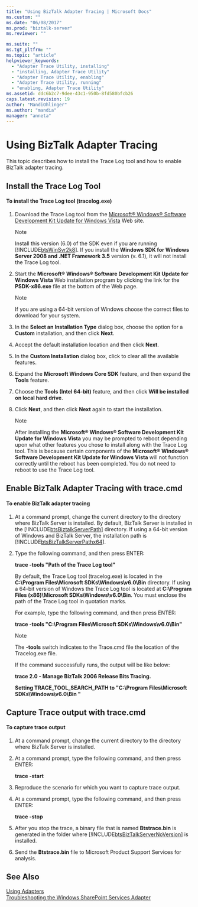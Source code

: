 ```yaml
---
title: "Using BizTalk Adapter Tracing | Microsoft Docs"
ms.custom: ""
ms.date: "06/08/2017"
ms.prod: "biztalk-server"
ms.reviewer: ""

ms.suite: ""
ms.tgt_pltfrm: ""
ms.topic: "article"
helpviewer_keywords: 
  - "Adapter Trace Utility, installing"
  - "installing, Adapter Trace Utility"
  - "Adapter Trace Utility, enabling"
  - "Adapter Trace Utility, running"
  - "enabling, Adapter Trace Utility"
ms.assetid: ddc6b2c7-9dee-43c1-950b-8fd580bfcb26
caps.latest.revision: 19
author: "MandiOhlinger"
ms.author: "mandia"
manager: "anneta"
---
```

# Using BizTalk Adapter Tracing
This topic describes how to install the Trace Log tool and how to enable BizTalk adapter tracing.  
  
## Install the Trace Log Tool  
  
#### To install the Trace Log tool (tracelog.exe)  
  
1. Download the Trace Log tool from the [Microsoft® Windows® Software Development Kit Update for Windows Vista](http://go.microsoft.com/fwlink/?LinkId=128279) Web site.  
  
   > [!NOTE]
   >  Install this version (6.0) of the SDK even if you are running [!INCLUDE[btsWinSvr2k8](../includes/btswinsvr2k8-md.md)]. If you install the **Windows SDK for Windows Server 2008 and .NET Framework 3.5** version (v. 6.1), it will not install the Trace Log tool.  
  
2. Start the **Microsoft® Windows® Software Development Kit Update for Windows Vista** Web installation program by clicking the link for the **PSDK-x86.exe** file at the bottom of the Web page.  
  
   > [!NOTE]
   >  If you are using a 64-bit version of Windows choose the correct files to download for your system.  
  
3. In the **Select an Installation Type** dialog box, choose the option for a **Custom** installation, and then click **Next**.  
  
4. Accept the default installation location and then click **Next**.  
  
5. In the **Custom Installation** dialog box, click to clear all the available features.  
  
6. Expand the **Microsoft Windows Core SDK** feature, and then expand the **Tools** feature.  
  
7. Choose the **Tools (Intel 64-bit)** feature, and then click **Will be installed on local hard drive**.  
  
8. Click **Next**, and then click **Next** again to start the installation.  
  
   > [!NOTE]
   >  After installing the **Microsoft® Windows® Software Development Kit Update for Windows Vista** you may be prompted to reboot depending upon what other features you chose to install along with the Trace Log tool. This is because certain components of the **Microsoft® Windows® Software Development Kit Update for Windows Vista** will not function correctly until the reboot has been completed. You do not need to reboot to use the Trace Log tool.  
  
## Enable BizTalk Adapter Tracing with trace.cmd  
  
#### To enable BizTalk adapter tracing  
  
1. At a command prompt, change the current directory to the directory where BizTalk Server is installed. By default, BizTalk Server is installed in the [!INCLUDE[btsBiztalkServerPath](../includes/btsbiztalkserverpath-md.md)] directory.  If using a 64-bit version of Windows and BizTalk Server, the installation path is [!INCLUDE[btsBizTalkServerPathx64](../includes/btsbiztalkserverpathx64-md.md)].  
  
2. Type the following command, and then press ENTER:  
  
    **trace -tools "Path of the Trace Log tool"**  
  
    By default, the Trace Log tool (tracelog.exe) is located in the **C:\Program Files\Microsoft SDKs\Windows\v6.0\Bin** directory. If using a 64-bit version of Windows the Trace Log tool is located at **C:\Program Files (x86)\Microsoft SDKs\Windows\v6.0\Bin**.  You must enclose the path of the Trace Log tool in quotation marks.  
  
    For example, type the following command, and then press ENTER:  
  
    **trace -tools "C:\Program Files\Microsoft SDKs\Windows\v6.0\Bin"**  
  
   > [!NOTE]
   >  The **-tools** switch indicates to the Trace.cmd file the location of the Tracelog.exe file.  
   >   
   >  If the command successfully runs, the output will be like below:  
   >   
   >  **trace 2.0 - Manage BizTalk 2006 Release Bits Tracing.**  
   >   
   >  **Setting TRACE_TOOL_SEARCH_PATH to "C:\Program Files\Microsoft SDKs\Windows\v6.0\Bin "**  
  
## Capture Trace output with trace.cmd  
  
#### To capture trace output  
  
1. At a command prompt, change the current directory to the directory where BizTalk Server is installed.  
  
2. At a command prompt, type the following command, and then press ENTER:  
  
    **trace -start**  
  
3. Reproduce the scenario for which you want to capture trace output.  
  
4. At a command prompt, type the following command, and then press ENTER:  
  
    **trace -stop**  
  
5. After you stop the trace, a binary file that is named **Btstrace.bin** is generated in the folder where [!INCLUDE[btsBizTalkServerNoVersion](../includes/btsbiztalkservernoversion-md.md)] is installed.  
  
6. Send the **Btstrace.bin** file to Microsoft Product Support Services for analysis.  
  
## See Also  
 [Using Adapters](../core/using-adapters.md)   
 [Troubleshooting the Windows SharePoint Services Adapter](../core/troubleshooting-the-windows-sharepoint-services-adapter.md)